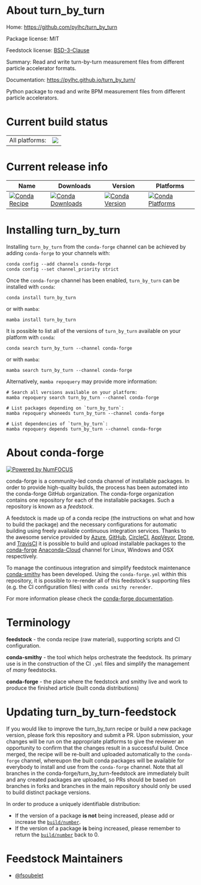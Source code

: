 About turn_by_turn
==================

Home: https://github.com/pylhc/turn_by_turn

Package license: MIT

Feedstock license: [BSD-3-Clause](https://github.com/conda-forge/turn_by_turn-feedstock/blob/main/LICENSE.txt)

Summary: Read and write turn-by-turn measurement files from different particle accelerator formats.

Documentation: https://pylhc.github.io/turn_by_turn/

Python package to read and write BPM measurement files from different particle accelerators.


Current build status
====================


<table><tr><td>All platforms:</td>
    <td>
      <a href="https://dev.azure.com/conda-forge/feedstock-builds/_build/latest?definitionId=14604&branchName=main">
        <img src="https://dev.azure.com/conda-forge/feedstock-builds/_apis/build/status/turn_by_turn-feedstock?branchName=main">
      </a>
    </td>
  </tr>
</table>

Current release info
====================

| Name | Downloads | Version | Platforms |
| --- | --- | --- | --- |
| [![Conda Recipe](https://img.shields.io/badge/recipe-turn_by_turn-green.svg)](https://anaconda.org/conda-forge/turn_by_turn) | [![Conda Downloads](https://img.shields.io/conda/dn/conda-forge/turn_by_turn.svg)](https://anaconda.org/conda-forge/turn_by_turn) | [![Conda Version](https://img.shields.io/conda/vn/conda-forge/turn_by_turn.svg)](https://anaconda.org/conda-forge/turn_by_turn) | [![Conda Platforms](https://img.shields.io/conda/pn/conda-forge/turn_by_turn.svg)](https://anaconda.org/conda-forge/turn_by_turn) |

Installing turn_by_turn
=======================

Installing `turn_by_turn` from the `conda-forge` channel can be achieved by adding `conda-forge` to your channels with:

```
conda config --add channels conda-forge
conda config --set channel_priority strict
```

Once the `conda-forge` channel has been enabled, `turn_by_turn` can be installed with `conda`:

```
conda install turn_by_turn
```

or with `mamba`:

```
mamba install turn_by_turn
```

It is possible to list all of the versions of `turn_by_turn` available on your platform with `conda`:

```
conda search turn_by_turn --channel conda-forge
```

or with `mamba`:

```
mamba search turn_by_turn --channel conda-forge
```

Alternatively, `mamba repoquery` may provide more information:

```
# Search all versions available on your platform:
mamba repoquery search turn_by_turn --channel conda-forge

# List packages depending on `turn_by_turn`:
mamba repoquery whoneeds turn_by_turn --channel conda-forge

# List dependencies of `turn_by_turn`:
mamba repoquery depends turn_by_turn --channel conda-forge
```


About conda-forge
=================

[![Powered by
NumFOCUS](https://img.shields.io/badge/powered%20by-NumFOCUS-orange.svg?style=flat&colorA=E1523D&colorB=007D8A)](https://numfocus.org)

conda-forge is a community-led conda channel of installable packages.
In order to provide high-quality builds, the process has been automated into the
conda-forge GitHub organization. The conda-forge organization contains one repository
for each of the installable packages. Such a repository is known as a *feedstock*.

A feedstock is made up of a conda recipe (the instructions on what and how to build
the package) and the necessary configurations for automatic building using freely
available continuous integration services. Thanks to the awesome service provided by
[Azure](https://azure.microsoft.com/en-us/services/devops/), [GitHub](https://github.com/),
[CircleCI](https://circleci.com/), [AppVeyor](https://www.appveyor.com/),
[Drone](https://cloud.drone.io/welcome), and [TravisCI](https://travis-ci.com/)
it is possible to build and upload installable packages to the
[conda-forge](https://anaconda.org/conda-forge) [Anaconda-Cloud](https://anaconda.org/)
channel for Linux, Windows and OSX respectively.

To manage the continuous integration and simplify feedstock maintenance
[conda-smithy](https://github.com/conda-forge/conda-smithy) has been developed.
Using the ``conda-forge.yml`` within this repository, it is possible to re-render all of
this feedstock's supporting files (e.g. the CI configuration files) with ``conda smithy rerender``.

For more information please check the [conda-forge documentation](https://conda-forge.org/docs/).

Terminology
===========

**feedstock** - the conda recipe (raw material), supporting scripts and CI configuration.

**conda-smithy** - the tool which helps orchestrate the feedstock.
                   Its primary use is in the construction of the CI ``.yml`` files
                   and simplify the management of *many* feedstocks.

**conda-forge** - the place where the feedstock and smithy live and work to
                  produce the finished article (built conda distributions)


Updating turn_by_turn-feedstock
===============================

If you would like to improve the turn_by_turn recipe or build a new
package version, please fork this repository and submit a PR. Upon submission,
your changes will be run on the appropriate platforms to give the reviewer an
opportunity to confirm that the changes result in a successful build. Once
merged, the recipe will be re-built and uploaded automatically to the
`conda-forge` channel, whereupon the built conda packages will be available for
everybody to install and use from the `conda-forge` channel.
Note that all branches in the conda-forge/turn_by_turn-feedstock are
immediately built and any created packages are uploaded, so PRs should be based
on branches in forks and branches in the main repository should only be used to
build distinct package versions.

In order to produce a uniquely identifiable distribution:
 * If the version of a package **is not** being increased, please add or increase
   the [``build/number``](https://docs.conda.io/projects/conda-build/en/latest/resources/define-metadata.html#build-number-and-string).
 * If the version of a package **is** being increased, please remember to return
   the [``build/number``](https://docs.conda.io/projects/conda-build/en/latest/resources/define-metadata.html#build-number-and-string)
   back to 0.

Feedstock Maintainers
=====================

* [@fsoubelet](https://github.com/fsoubelet/)

